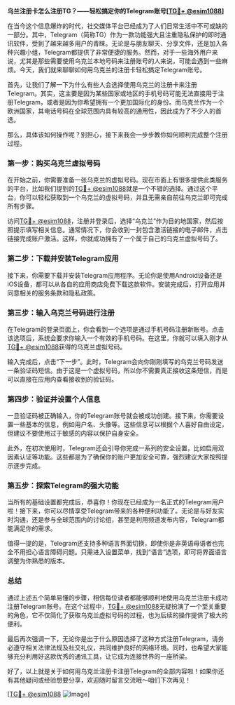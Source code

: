**乌兰注册卡怎么注册TG？——轻松搞定你的Telegram账号[[TG💪+ @esim1088](https://t.me/s/esim1088)]**

在当今这个信息爆炸的时代，社交媒体平台已经成为了人们日常生活中不可或缺的一部分。其中，Telegram（简称TG）作为一款功能强大且注重隐私保护的即时通讯软件，受到了越来越多用户的青睐。无论是与朋友聊天、分享文件，还是加入各种兴趣小组，Telegram都提供了非常便捷的服务。然而，对于一些海外用户来说，尤其是那些需要使用乌克兰本地号码来注册账号的人来说，可能会遇到一些麻烦。今天，我们就来聊聊如何用乌克兰的注册卡轻松搞定Telegram账号。

首先，让我们了解一下为什么有些人会选择使用乌克兰的注册卡来注册Telegram。其实，这主要是因为某些国家或地区的手机号码可能无法直接用于注册Telegram，或者是因为你希望拥有一个更加国际化的身份。而乌克兰作为一个欧洲国家，其电话号码在全球范围内具有较高的通用性，因此成为了不少人的首选。

那么，具体该如何操作呢？别担心，接下来我会一步步教你如何顺利完成整个注册过程。

### 第一步：购买乌克兰虚拟号码

在开始之前，你需要准备一张乌克兰的虚拟号码。现在市面上有很多提供此类服务的平台，比如我们提到的[TG💪+ @esim1088](https://t.me/s/esim1088)就是一个不错的选择。通过这个平台，你可以轻松获取到一个乌克兰的虚拟号码，并且无需亲自前往乌克兰即可完成所有步骤。

访问[TG💪+ @esim1088](https://t.me/s/esim1088)，注册并登录后，选择“乌克兰”作为目的地国家，然后按照提示填写相关信息。通常情况下，你会收到一封包含激活链接的电子邮件，点击链接完成账户激活。这样，你就成功拥有了一个属于自己的乌克兰虚拟号码了。

### 第二步：下载并安装Telegram应用

接下来，你需要下载并安装Telegram应用程序。无论你是使用Android设备还是iOS设备，都可以从各自的应用商店免费下载这款软件。安装完成后，打开应用并同意相关的服务条款和隐私政策。

### 第三步：输入乌克兰号码进行注册

在Telegram的登录页面上，你会看到一个选项是通过手机号码注册新账号。点击该选项后，系统会要求你输入一个有效的手机号码。在这里，你就可以填入刚才从[TG💪+ @esim1088](https://t.me/s/esim1088)获得的乌克兰虚拟号码。

输入完成后，点击“下一步”。此时，Telegram会向你刚刚填写的乌克兰号码发送一条验证码短信。由于这是一个虚拟号码，所以你不需要真正接收这条短信，而是可以直接在应用内查看接收到的验证码。

### 第四步：验证并设置个人信息

一旦验证码被正确输入，你的Telegram账号就会被成功创建。接下来，你需要设置一些基本的信息，例如用户名、头像等。这些信息可以根据个人喜好自由设定，但建议不要使用过于敏感的内容以保护自身安全。

此外，在初次使用时，Telegram还会引导你完成一系列的安全设置，比如启用双因素认证等功能。这些都是为了确保你的账户更加安全可靠，强烈建议大家按照提示逐步完成。

### 第五步：探索Telegram的强大功能

当所有的基础设置都完成后，恭喜你！你现在已经成为一名正式的Telegram用户啦！接下来，你可以尽情享受Telegram带来的各种便利功能了。无论是与好友实时沟通，还是参与全球范围内的讨论组，甚至是利用频道发布内容，Telegram都能满足你的需求。

值得一提的是，Telegram还支持多种语言界面切换，即使你是非英语母语者也完全不用担心语言障碍问题。只需进入设置菜单，找到“语言”选项，即可将界面语言调整为你熟悉的版本。

### 总结

通过上述五个简单易懂的步骤，相信每位读者都能够顺利地使用乌克兰注册卡成功注册Telegram账号。在这个过程中，[TG💪+ @esim1088](https://t.me/s/esim1088)无疑扮演了一个至关重要的角色，它不仅简化了获取乌克兰虚拟号码的过程，也为后续的操作提供了极大的便利。

最后再次强调一下，无论你是出于什么原因选择了这种方式注册Telegram，请务必遵守相关法律法规及社交礼仪，共同维护良好的网络环境。同时，也希望大家能够充分利用好这款优秀的通讯工具，让它成为连接世界的一座桥梁。

好了，以上就是关于如何用乌克兰注册卡注册Telegram的全部内容啦！如果你还有其他疑问或经验想要分享，欢迎随时留言交流哦～咱们下次再见！

[[TG💪+ @esim1088](https://t.me/s/esim1088) ![Image](https://i.postimg.cc/4NQfJmqS/Snipaste-2025-05-13-00-14-12.png)]